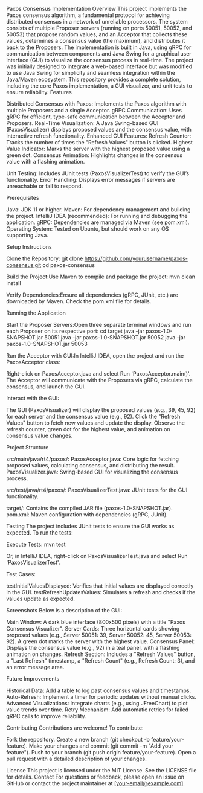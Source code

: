 Paxos Consensus Implementation
Overview
This project implements the Paxos consensus algorithm, a fundamental protocol for achieving distributed consensus in a network of unreliable processors. The system consists of multiple Proposer servers (running on ports 50051, 50052, and 50053) that propose random values, and an Acceptor that collects these values, determines a consensus value (the maximum), and distributes it back to the Proposers. The implementation is built in Java, using gRPC for communication between components and Java Swing for a graphical user interface (GUI) to visualize the consensus process in real-time.
The project was initially designed to integrate a web-based interface but was modified to use Java Swing for simplicity and seamless integration within the Java/Maven ecosystem. This repository provides a complete solution, including the core Paxos implementation, a GUI visualizer, and unit tests to ensure reliability.
Features

Distributed Consensus with Paxos: Implements the Paxos algorithm with multiple Proposers and a single Acceptor.
gRPC Communication: Uses gRPC for efficient, type-safe communication between the Acceptor and Proposers.
Real-Time Visualization: A Java Swing-based GUI (PaxosVisualizer) displays proposed values and the consensus value, with interactive refresh functionality.
Enhanced GUI Features:
Refresh Counter: Tracks the number of times the "Refresh Values" button is clicked.
Highest Value Indicator: Marks the server with the highest proposed value using a green dot.
Consensus Animation: Highlights changes in the consensus value with a flashing animation.


Unit Testing: Includes JUnit tests (PaxosVisualizerTest) to verify the GUI’s functionality.
Error Handling: Displays error messages if servers are unreachable or fail to respond.

Prerequisites

Java: JDK 11 or higher.
Maven: For dependency management and building the project.
IntelliJ IDEA (recommended): For running and debugging the application.
gRPC: Dependencies are managed via Maven (see pom.xml).
Operating System: Tested on Ubuntu, but should work on any OS supporting Java.

Setup Instructions

Clone the Repository:
git clone https://github.com/yourusername/paxos-consensus.git
cd paxos-consensus


Build the Project:Use Maven to compile and package the project:
mvn clean install


Verify Dependencies:Ensure all dependencies (gRPC, JUnit, etc.) are downloaded by Maven. Check the pom.xml file for details.


Running the Application

Start the Proposer Servers:Open three separate terminal windows and run each Proposer on its respective port:
cd target
java -jar paxos-1.0-SNAPSHOT.jar 50051
java -jar paxos-1.0-SNAPSHOT.jar 50052
java -jar paxos-1.0-SNAPSHOT.jar 50053


Run the Acceptor with GUI:In IntelliJ IDEA, open the project and run the PaxosAcceptor class:

Right-click on PaxosAcceptor.java and select Run 'PaxosAcceptor.main()'.
The Acceptor will communicate with the Proposers via gRPC, calculate the consensus, and launch the GUI.


Interact with the GUI:

The GUI (PaxosVisualizer) will display the proposed values (e.g., 39, 45, 92) for each server and the consensus value (e.g., 92).
Click the "Refresh Values" button to fetch new values and update the display.
Observe the refresh counter, green dot for the highest value, and animation on consensus value changes.



Project Structure

src/main/java/rt4/paxos/:
PaxosAcceptor.java: Core logic for fetching proposed values, calculating consensus, and distributing the result.
PaxosVisualizer.java: Swing-based GUI for visualizing the consensus process.


src/test/java/rt4/paxos/:
PaxosVisualizerTest.java: JUnit tests for the GUI functionality.


target/: Contains the compiled JAR file (paxos-1.0-SNAPSHOT.jar).
pom.xml: Maven configuration with dependencies (gRPC, JUnit).

Testing
The project includes JUnit tests to ensure the GUI works as expected. To run the tests:

Execute Tests:
mvn test

Or, in IntelliJ IDEA, right-click on PaxosVisualizerTest.java and select Run 'PaxosVisualizerTest'.

Test Cases:

testInitialValuesDisplayed: Verifies that initial values are displayed correctly in the GUI.
testRefreshUpdatesValues: Simulates a refresh and checks if the values update as expected.



Screenshots
Below is a description of the GUI:

Main Window: A dark blue interface (800x500 pixels) with a title "Paxos Consensus Visualizer".
Server Cards: Three horizontal cards showing proposed values (e.g., Server 50051: 39, Server 50052: 45, Server 50053: 92). A green dot marks the server with the highest value.
Consensus Panel: Displays the consensus value (e.g., 92) in a teal panel, with a flashing animation on changes.
Refresh Section: Includes a "Refresh Values" button, a "Last Refresh" timestamp, a "Refresh Count" (e.g., Refresh Count: 3), and an error message area.

Future Improvements

Historical Data: Add a table to log past consensus values and timestamps.
Auto-Refresh: Implement a timer for periodic updates without manual clicks.
Advanced Visualizations: Integrate charts (e.g., using JFreeChart) to plot value trends over time.
Retry Mechanism: Add automatic retries for failed gRPC calls to improve reliability.

Contributing
Contributions are welcome! To contribute:

Fork the repository.
Create a new branch (git checkout -b feature/your-feature).
Make your changes and commit (git commit -m "Add your feature").
Push to your branch (git push origin feature/your-feature).
Open a pull request with a detailed description of your changes.

License
This project is licensed under the MIT License. See the LICENSE file for details.
Contact
For questions or feedback, please open an issue on GitHub or contact the project maintainer at [your-email@example.com].
